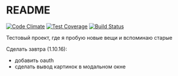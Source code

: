 # README

[![Code Climate](https://codeclimate.com/github/lHydra/rescue/badges/gpa.svg)](https://codeclimate.com/github/lHydra/rescue)
[![Test Coverage](https://codeclimate.com/github/lHydra/rescue/badges/coverage.svg)](https://codeclimate.com/github/lHydra/rescue/coverage)
[![Build Status](https://travis-ci.org/lHydra/rescue.svg?branch=master)](https://travis-ci.org/lHydra/rescue)

Тестовый проект, где я пробую новые вещи и вспоминаю старые

Сделать завтра (1.10.16):

* добавить oauth
* сделать вывод картинок в модальном окне
